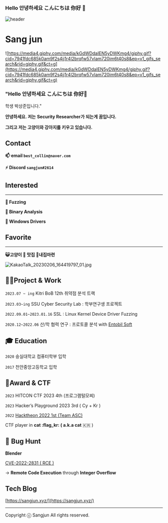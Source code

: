 ### Hello 안녕하세요 こんにちは 你好 👋
![header](https://capsule-render.vercel.app/api?type=waving&color=auto&height=300&section=header&text=welcome&fontSize=90&animation=fadeIn&fontAlignY=38&desc=Sangjun's%20Profile&descAlignY=51&descAlign=62)
# Sang jun

![https://media4.giphy.com/media/kGdWDdaIEN5yDWKmg4/giphy.gif?cid=7941fdc685k0am9f2s4jj1r4l2brqfw57vlam720im6t40s8&ep=v1_gifs_search&rid=giphy.gif&ct=g](https://media4.giphy.com/media/kGdWDdaIEN5yDWKmg4/giphy.gif?cid=7941fdc685k0am9f2s4jj1r4l2brqfw57vlam720im6t40s8&ep=v1_gifs_search&rid=giphy.gif&ct=g)

### "Hello 안녕하세요 こんにちは 你好👋
 학생 박상준입니다."

**안녕하세요.
저는** **Security Researcher가 되는게 꿈입니다.**

**그리고 저는 고양이와 강아지를 키우고 있습니다.**

## Contact

**📫 email `best_collin@naver.com`**

**⚡ Discord `sangjun#2614`**

## Interested

---

**🌱 Fuzzing**

**🌱 Binary Analysis**

**🌱 Windows Drivers**

## Favorite

---

**😺고양이 🍰 맛집 🏡내집마련**  

![KakaoTalk_20230206_164419797_01.jpg](KakaoTalk_20230206_164419797_01.jpg)

## **👩‍💻Project & Work**

`2023.07 ~ ing` Kitri BoB 12th 취약점 분석 트랙

`2023.03~ing` SSU Cyber Security Lab : 학부연구생 프로젝트

`2022.09.01~2023.01.16` SSL : Linux Kernel Device Driver Fuzzing

`2020.12~2022.06` 산/학 협력 연구 : 프로토콜 분석 with   [Entobil Soft](https://www.entobilsoft.com/)

## **🎓 Education**

`2020` 숭실대학교 컴퓨터학부 입학

`2017` 천안중앙고등학교 입학

## 🧾Award & CTF

`2023` HITCON CTF 2023 4th (프로그램털모찌)

`2023` Hacker’s Playground 2023 3rd ( Cy + Kr )

`2022` [Hacktheon 2022 1st (Team ASC)](https://www.smartcitytoday.co.kr/news/articleView.html?idxno=24207)

CTF player in **cat :flag_kr: ( a.k.a cat** 🇰🇷 )

## 📝 Bug Hunt

**Blender**

[CVE-2022-2831 ( RCE )](https://cve.mitre.org/cgi-bin/cvename.cgi?name=CVE-2022-2831)

→ **Remote Code Execution** through **Integer Overflow**

## Tech Blog

[https://sangjun.xyz/](https://sangjun.xyz/)

---

Copyright ⓒ Sangjun All rights reserved.
